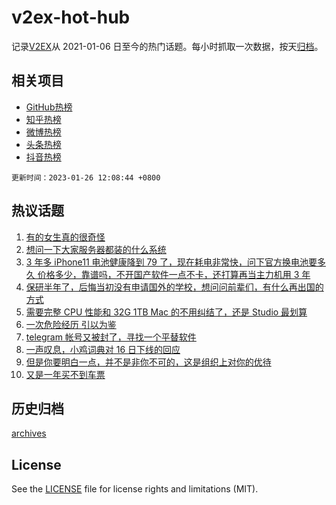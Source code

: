# v2ex-hot-hub

 记录[V2EX](https://www.v2ex.com/)从 2021-01-06 日至今的热门话题。每小时抓取一次数据，按天[归档](archives)。
 
 ## 相关项目

- [GitHub热榜](https://github.com/lonnyzhang423/github-hot-hub)
- [知乎热榜](https://github.com/lonnyzhang423/zhihu-hot-hub)
- [微博热榜](https://github.com/lonnyzhang423/weibo-hot-hub)
- [头条热榜](https://github.com/lonnyzhang423/toutiao-hot-hub)
- [抖音热榜](https://github.com/lonnyzhang423/douyin-hot-hub)


 `更新时间：2023-01-26 12:08:44 +0800`

## 热议话题

1. [有的女生真的很奇怪](https://www.v2ex.com/t/910629)
1. [想问一下大家服务器都装的什么系统](https://www.v2ex.com/t/910554)
1. [3 年多 iPhone11 电池健康降到 79 了，现在耗电非常快，问下官方换电池要多久 价格多少，靠谱吗，不开国产软件一点不卡，还打算再当主力机用 3 年](https://www.v2ex.com/t/910561)
1. [保研半年了，后悔当初没有申请国外的学校，想问问前辈们，有什么再出国的方式](https://www.v2ex.com/t/910562)
1. [需要完整 CPU 性能和 32G 1TB Mac 的不用纠结了，还是 Studio 最划算](https://www.v2ex.com/t/910565)
1. [一次危险经历 引以为鉴](https://www.v2ex.com/t/910581)
1. [telegram 帐号又被封了，寻找一个平替软件](https://www.v2ex.com/t/910653)
1. [一声叹息，小鸡词典对 16 日下线的回应](https://www.v2ex.com/t/910656)
1. [但是你要明白一点，并不是非你不可的，这是组织上对你的优待](https://www.v2ex.com/t/910582)
1. [又是一年买不到车票](https://www.v2ex.com/t/910602)

## 历史归档

[archives](archives)

## License

See the [LICENSE](LICENSE) file for license rights and limitations (MIT).
